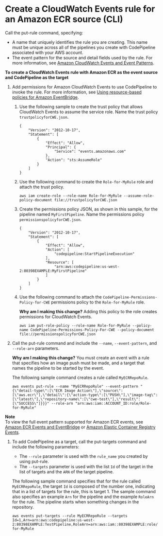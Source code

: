 # Create a CloudWatch Events rule for an Amazon ECR source \(CLI\)<a name="create-cwe-ecr-source-cli"></a>

Call the put\-rule command, specifying:
+ A name that uniquely identifies the rule you are creating\. This name must be unique across all of the pipelines you create with CodePipeline associated with your AWS account\.
+ The event pattern for the source and detail fields used by the rule\. For more information, see [Amazon CloudWatch Events and Event Patterns](http://docs.aws.amazon.com/AmazonCloudWatch/latest/events/CloudWatchEventsandEventPatterns.html)\.

**To create a CloudWatch Events rule with Amazon ECR as the event source and CodePipeline as the target**

1. Add permissions for Amazon CloudWatch Events to use CodePipeline to invoke the rule\. For more information, see [Using resource\-based policies for Amazon EventBridge](http://docs.aws.amazon.com/eventbridge/latest/userguide/eb-use-resource-based.html)\.

   1. Use the following sample to create the trust policy that allows CloudWatch Events to assume the service role\. Name the trust policy `trustpolicyforCWE.json`\.

      ```
      {
          "Version": "2012-10-17",
          "Statement": [
              {
                  "Effect": "Allow",
                  "Principal": {
                      "Service": "events.amazonaws.com"
                  },
                  "Action": "sts:AssumeRole"
              }
          ]
      }
      ```

   1. Use the following command to create the `Role-for-MyRule` role and attach the trust policy\.

      ```
      aws iam create-role --role-name Role-for-MyRule --assume-role-policy-document file://trustpolicyforCWE.json
      ```

   1. Create the permissions policy JSON, as shown in this sample, for the pipeline named `MyFirstPipeline`\. Name the permissions policy `permissionspolicyforCWE.json`\.

      ```
      {
          "Version": "2012-10-17",
          "Statement": [
              {
                  "Effect": "Allow",
                  "Action": [
                      "codepipeline:StartPipelineExecution"
                  ],
                  "Resource": [
                      "arn:aws:codepipeline:us-west-2:80398EXAMPLE:MyFirstPipeline"
                  ]
              }
          ]
      }
      ```

   1. Use the following command to attach the `CodePipeline-Permissions-Policy-for-CWE` permissions policy to the `Role-for-MyRule` role\.

      **Why am I making this change?** Adding this policy to the role creates permissions for CloudWatch Events\.

      ```
      aws iam put-role-policy --role-name Role-for-MyRule --policy-name CodePipeline-Permissions-Policy-For-CWE --policy-document file://permissionspolicyforCWE.json
      ```

1. Call the put\-rule command and include the `--name`, `--event-pattern`, and `--role-arn` parameters\.

   **Why am I making this change?** You must create an event with a rule that specifies how an image push must be made, and a target that names the pipeline to be started by the event\.

   The following sample command creates a rule called `MyECRRepoRule`\.

   ```
   aws events put-rule --name "MyECRRepoRule" --event-pattern "{\"detail-type\":[\"ECR Image Action\"],\"source\":[\"aws.ecr\"],\"detail\":{\"action-type\":[\"PUSH\"],\"image-tag\":[\"latest\"],\"repository-name\":[\"cwe-test\"],\"result\":[\"SUCCESS\"]}}}" --role-arn "arn:aws:iam::ACCOUNT_ID:role/Role-for-MyRule"
   ```
**Note**  
To view the full event pattern supported for Amazon ECR events, see [Amazon ECR Events and EventBridge](https://docs.aws.amazon.com/AmazonECR/latest/userguide/ecr-eventbridge.html) or [Amazon Elastic Container Registry Events](https://docs.aws.amazon.com/eventbridge/latest/userguide/event-types.html#ecr-event-types)\.

1. To add CodePipeline as a target, call the put\-targets command and include the following parameters:
   + The `--rule` parameter is used with the `rule_name` you created by using put\-rule\.
   + The `--targets` parameter is used with the list `Id` of the target in the list of targets and the `ARN` of the target pipeline\.

   The following sample command specifies that for the rule called `MyECRRepoRule`, the target `Id` is composed of the number one, indicating that in a list of targets for the rule, this is target 1\. The sample command also specifies an example `Arn` for the pipeline and the example `RoleArn` for the rule\. The pipeline starts when something changes in the repository\.

   ```
   aws events put-targets --rule MyECRRepoRule --targets Id=1,Arn=arn:aws:codepipeline:us-west-2:80398EXAMPLE:TestPipeline,RoleArn=arn:aws:iam::80398EXAMPLE:role/Role-for-MyRule
   ```